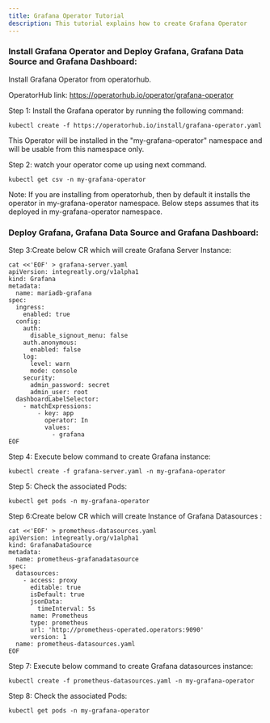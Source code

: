 ```yaml
---
title: Grafana Operator Tutorial
description: This tutorial explains how to create Grafana Operator
---
```



### Install Grafana Operator and Deploy Grafana, Grafana Data Source and Grafana Dashboard: 


Install Grafana Operator from operatorhub.

OperatorHub link: https://operatorhub.io/operator/grafana-operator


Step 1: Install the Grafana operator by running the following command:


```execute
kubectl create -f https://operatorhub.io/install/grafana-operator.yaml
```


This Operator will be installed in the "my-grafana-operator" namespace and will be usable from this namespace only.



Step 2: watch your operator come up using next command.


```execute
kubectl get csv -n my-grafana-operator
```


Note: If you are installing from operatorhub, then by default it installs the operator in my-grafana-operator namespace.
Below steps assumes that its deployed in my-grafana-operator namespace. 


### Deploy Grafana, Grafana Data Source and Grafana Dashboard:


Step 3:Create below CR which will create Grafana Server Instance:


```execute
cat <<'EOF' > grafana-server.yaml
apiVersion: integreatly.org/v1alpha1
kind: Grafana
metadata:
  name: mariadb-grafana
spec:
  ingress:
    enabled: true
  config:
    auth:
      disable_signout_menu: false 
    auth.anonymous:
      enabled: false
    log:
      level: warn
      mode: console
    security:
      admin_password: secret
      admin_user: root
  dashboardLabelSelector:
    - matchExpressions:
        - key: app
          operator: In
          values:
            - grafana
EOF
```


Step 4: Execute below command to create Grafana instance:


```execute
kubectl create -f grafana-server.yaml -n my-grafana-operator
```


Step 5: Check the associated Pods:


```execute
kubectl get pods -n my-grafana-operator
```



Step 6:Create below CR which will create Instance of Grafana Datasources :

```execute
cat <<'EOF' > prometheus-datasources.yaml
apiVersion: integreatly.org/v1alpha1
kind: GrafanaDataSource
metadata:
  name: prometheus-grafanadatasource
spec:
  datasources:
    - access: proxy
      editable: true
      isDefault: true
      jsonData:
        timeInterval: 5s
      name: Prometheus
      type: prometheus
      url: 'http://prometheus-operated.operators:9090'
      version: 1
  name: prometheus-datasources.yaml  
EOF
```


Step 7: Execute below command to create Grafana datasources instance:


```execute
kubectl create -f prometheus-datasources.yaml -n my-grafana-operator
```


Step 8: Check the associated Pods:



```execute
kubectl get pods -n my-grafana-operator
```

